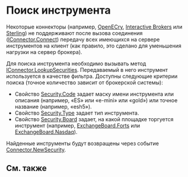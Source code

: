 # Поиск инструмента

Некоторые коннекторы (например, [OpenECry](OEC.md), [Interactive Brokers](IB.md) или [Sterling](Sterling.md)) не поддерживают после вызова соединения ([IConnector.Connect](../api/StockSharp.BusinessEntities.IConnector.Connect.html)) передачу всех имеющихся на сервере инструментов на клиент (как правило, это сделано для уменьшения нагрузки на сервер брокера). 

Для поиска инструмента необходимо вызывать метод [IConnector.LookupSecurities](../api/StockSharp.BusinessEntities.IConnector.LookupSecurities.html). Передаваемый в него инструмент используется в качестве фильтра. Доступны следующие критерии поиска (точное количество зависит от брокерской системы): 

- Свойство [Security.Code](../api/StockSharp.BusinessEntities.Security.Code.html) задает маску имени инструмента или описания (например, «ES» или «e\-mini» или «gold») или точное название (например, «esh5»).
- Свойство [Security.Type](../api/StockSharp.BusinessEntities.Security.Type.html) задает тип инструмента.
- Свойство [Security.Board](../api/StockSharp.BusinessEntities.Security.Board.html) задает, на какой площадке торгуется инструмент (например, [ExchangeBoard.Forts](../api/StockSharp.BusinessEntities.ExchangeBoard.Forts.html) или [ExchangeBoard.Nasdaq](../api/StockSharp.BusinessEntities.ExchangeBoard.Nasdaq.html)).

Найденные инструменты будут возвращены через событие [Connector.NewSecurity](../api/StockSharp.Algo.Connector.NewSecurity.html). 

## См. также
